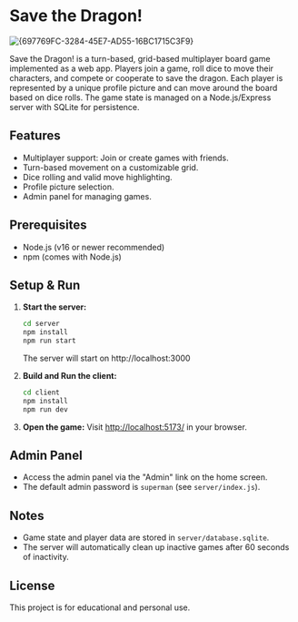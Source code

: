 # Save the Dragon!
![{697769FC-3284-45E7-AD55-16BC1715C3F9}](https://github.com/user-attachments/assets/70df65bc-6aae-4bd9-aab0-92a2105e73b9)

Save the Dragon! is a turn-based, grid-based multiplayer board game implemented as a web app. Players join a game, roll dice to move their characters, and compete or cooperate to save the dragon. Each player is represented by a unique profile picture and can move around the board based on dice rolls. The game state is managed on a Node.js/Express server with SQLite for persistence.

## Features
- Multiplayer support: Join or create games with friends.
- Turn-based movement on a customizable grid.
- Dice rolling and valid move highlighting.
- Profile picture selection.
- Admin panel for managing games.

## Prerequisites
- Node.js (v16 or newer recommended)
- npm (comes with Node.js)

## Setup & Run

1. **Start the server:**
   ```sh
   cd server
   npm install
   npm run start
   ```
   The server will start on http://localhost:3000

2. **Build and Run the client:**
   ```sh
   cd client
   npm install
   npm run dev
   ```

3. **Open the game:**
   Visit [http://localhost:5173/](http://localhost:5173/) in your browser.

## Admin Panel
- Access the admin panel via the "Admin" link on the home screen.
- The default admin password is `superman` (see `server/index.js`).

## Notes
- Game state and player data are stored in `server/database.sqlite`.
- The server will automatically clean up inactive games after 60 seconds of inactivity.

## License
This project is for educational and personal use.

